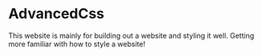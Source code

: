 # AdvancedCss
This website is mainly for building out a website and styling it well. Getting more familiar with how to style a website!
